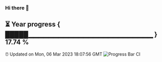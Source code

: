### Hi there 👋
⏳ Year progress { █████▁▁▁▁▁▁▁▁▁▁▁▁▁▁▁▁▁▁▁▁▁▁▁▁▁ } 17.74 %
---
⏰ Updated on Mon, 06 Mar 2023 18:07:56 GMT
![Progress Bar CI](https://github.com/Moyi321/Moyi321/workflows/Progress%20Bar%20CI/badge.svg)
